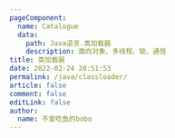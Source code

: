 ```yaml
---
pageComponent: 
  name: Catalogue
  data: 
    path: Java语言.类加载器
    description: 面向对象、多线程、锁、通信
title: 类加载器
date: 2022-02-24 20:51:53
permalink: /java/classloader/
article: false
comment: false
editLink: false
author: 
  name: 不爱吃鱼的bobo
---
```

